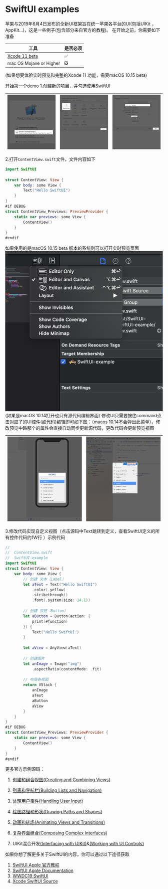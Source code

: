 # SwiftUI examples

苹果与2019年6月4日发布的全新UI框架旨在统一苹果各平台的UI(包括UIKit ，AppKit...)，这是一些例子(包含部分来自官方的教程)。
在开始之前，你需要如下准备

| 工具  | 是否必须 |
| --- | --- |
| [Xcode 11 beta](https://developer.apple.com/download/)  |  ✅  |
| mac OS Mojave or Higher  |  ❎ |

(如果想要体验实时预览和完整的Xcode 11 功能，需要macOS 10.15 beta)


开始第一个demo
1.创建新的项目，并勾选使用SwiftUI

| ![](./p1.png) | ![](./p2.png) | ![](./p3.png) |
| --- | --- | --- |

2.打开`ContentView.swift`文件，文件内容如下
```swift
import SwiftUI

struct ContentView: View {
    var body: some View {
        Text("Hello SwiftUI")
    }
}
#if DEBUG
struct ContentView_Previews: PreviewProvider {
    static var previews: some View {
        ContentView()
    }
}
#endif
```
如果使用的是macOS 10.15 beta 版本的系统则可以打开实时预览页面
![](./p5.png)
(如果是macOS 10.14打开也只有源代码编辑界面)
修改UI只需要按住command点击对应了的UI控件(或代码)编辑即可如下图：（macos 10.14不会弹出此菜单），修改预览中路那个的属性会直接自动同步更新源代码，更改代码会更新预览视图

| ![](./p6.png) | ![](./p7.png) |
| --- | --- |

3.修改代码实现自定义视图（点击源码中Text跳转到定义，查看SwiftUI定义的所有控件代码约1W行 ）示例代码
```swift
//
//  ContentView.swift
//  SwiftUI-example
import SwiftUI
struct ContentView: View {
    var body: some View {
        // 创建 文本（Label）
        let aText = Text("Hello SwiftUI")
            .color(.yellow)
            .strikethrough()
            .font(.system(size: 14.1))

        // 创建 按钮（Button）
        let aButton = Button(action: {
            print(#function)
        }) {
            Text("Hello SwiftUI")
        }

        let aView = AnyView(aText)

        // 创建图片
        let anImage = Image("img")
            .aspectRatio(contentMode: .fit)

        // 布局各视图
        return VStack {
            anImage
            aText
            aButton
            aView
        }
    }
}
#if DEBUG
struct ContentView_Previews: PreviewProvider {
    static var previews: some View {
        ContentView()
    }
}
#endif
```



更多官方示例源码：
1. [创建和组合视图(Creating and Combining Views)](https://developer.apple.com/tutorials/swiftui/creating-and-combining-views)
2. [列表和导航栏(Building Lists and Navigation)](https://developer.apple.com/tutorials/swiftui/building-lists-and-navigation)
3. [处理用户事件(Handling User Input)](https://developer.apple.com/tutorials/swiftui/handling-user-input)

4. [绘图路径和形状(Drawing Paths and Shapes)](https://developer.apple.com/tutorials/swiftui/drawing-paths-and-shapes)
5. [动画和转场(Animating Views and Transitions)](https://developer.apple.com/tutorials/swiftui/animating-views-and-transitions)
6. [复杂界面组合(Composing Complex Interfaces)](https://developer.apple.com/tutorials/swiftui/composing-complex-interfaces)
7. UIKit混合开发[(Interfacing with UIKit)](https://developer.apple.com/tutorials/swiftui/interfacing-with-uikit)&[(Working with UI Controls)](https://developer.apple.com/tutorials/swiftui/working-with-ui-controls)

如果你想了解更多关于SwiftUI的内容，你可以通过以下途径获取

1. [SwiftUI Apple 官方教程](https://developer.apple.com/tutorials/swiftui/creating-and-combining-views)
2. [SwiftUI Apple Documentation](https://developer.apple.com/documentation/swiftui)
3. [WWDC19 SwiftUI](https://developer.apple.com/videos/play/wwdc2019/238/)
4. [Xcode SwiftUI Source](./SwiftUI-example/SwiftUI-example/SwiftUI.swift)